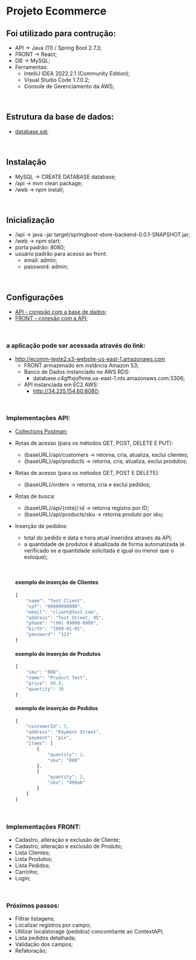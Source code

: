 # Projeto Ecommerce

## Foi utilizado para contrução:
- API -> Java (11) / Spring Boot 2.7.3;
- FRONT -> React;
- DB -> MySQL;
- Ferramentas:
    - IntelliJ IDEA 2022.2.1 (Community Edition);
    - Visual Studio Code 1.7.0.2;
    - Console de Gerenciamento da AWS;

&nbsp;

## Estrutura da base de dados:
- [database.sql](https://github.com/rtof83/ecommerce-java-react/blob/main/samples/database.sql);

&nbsp;

## Instalação
- MySQL -> CREATE DATABASE database;
- /api -> mvn clean package;
- /web -> npm install;

&nbsp;

## Inicialização
- /api -> java -jar target/springboot-store-backend-0.0.1-SNAPSHOT.jar;
- /web -> npm start;
- porta padrão: 8080;
- usuário padrão para acesso ao front:
    - email: admin;
    - password: admin;

&nbsp;

## Configurações
- [API - conexão com a base de dados](https://github.com/rtof83/ecommerce-java-react/blob/main/api/src/main/resources/application.properties);
- [FRONT - conexão com a API](https://github.com/rtof83/ecommerce-java-react/blob/main/web/src/api.js);

&nbsp;

### a aplicação pode ser acessada através do link:
- http://ecomm-teste2.s3-website-us-east-1.amazonaws.com
    - FRONT armazenado em instância Amazon S3;
    - Banco de Dados instanciado no AWS RDS:
        - database.c4gffxjofhme.us-east-1.rds.amazonaws.com:3306;
    - API instanciada em EC2 AWS:
        - http://34.235.154.60:8080;

&nbsp;

### Implementações API:
- [Collections Postman](https://github.com/rtof83/ecommerce-java-react/blob/main/samples/ecommerce.postman_collection.json);

- Rotas de acesso (para os métodos GET, POST, DELETE E PUT):
    - {baseURL}/api/customers -> retorna, cria, atualiza, exclui clientes;
    - {baseURL}/api/products -> retorna, cria, atualiza, exclui produtos;

- Rotas de acesso (para os métodos GET, POST E DELETE):
    - {baseURL}/orders -> retorna, cria e exclui pedidos;

- Rotas de busca:
    - {baseURL}/api/{rota}/:id -> retorna registro por ID;
    - {baseURL}/api/products/sku -> retorna produto por sku;

- Inserção de pedidos:
    - total do pedido e data e hora atual inseridos através da API;
    - a quantidade de produtos é atualizada de forma automatizada (é verificado se a quantidade solicitada é igual ou menor que o estoque);

    &nbsp;

    #### exemplo de inserção de Clientes

    ```javascript
    {
        "name": "Test Client",
        "cpf": "99999999999",
        "email": "client@test.com",
        "address": "Test Street, 95",
        "phone": "(99) 99999-9999",
        "birth": "1999-01-01",
        "password": "123"
    }
    ```

    #### exemplo de inserção de Produtos

    ```javascript
    {
        "sku": "888",
        "name": "Product Test",
        "price": 99.9,
        "quantity": 30
    }
    ```

    #### exemplo de inserção de Pedidos

    ```javascript
    {
        "customerId": 3,
        "address": "Payment Street",
        "payment": "pix",
        "items": [
            {
                "quantity": 2,
                "sku": "888"
            },
            {
                "quantity": 2,
                "sku": "999ab"
            }
        ]
    }
    ```
&nbsp;

### Implementações FRONT:
- Cadastro, alteração e exclusão de Cliente;
- Cadastro, alteração e exclusão de Produto;
- Lista Clientes;
- Lista Produtos;
- Lista Pedidos;
- Carrinho;
- Login;

&nbsp;

### Próximos passos:
- Filtrar listagens;
- Localizar registros por campo;
- Utilizar localstorage (pedidos) concomitante ao ContextAPI;
- Lista pedidos detalhada;
- Validação dos campos;
- Refatoração;

